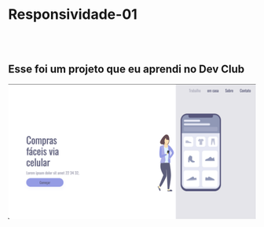 <h1>Responsividade-01</h1>
<br>
<br>
<h2>Esse foi um projeto que eu aprendi no Dev Club</h2>

<img src= "https://github.com/Deyvison-Muniz/primeiro-projeto-responsividade/blob/master/assets/desktop.png?raw=true">
